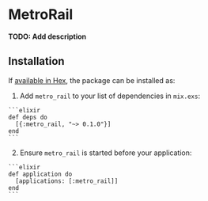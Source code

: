 # MetroRail

**TODO: Add description**

## Installation

If [available in Hex](https://hex.pm/docs/publish), the package can be installed as:

  1. Add `metro_rail` to your list of dependencies in `mix.exs`:

    ```elixir
    def deps do
      [{:metro_rail, "~> 0.1.0"}]
    end
    ```

  2. Ensure `metro_rail` is started before your application:

    ```elixir
    def application do
      [applications: [:metro_rail]]
    end
    ```

